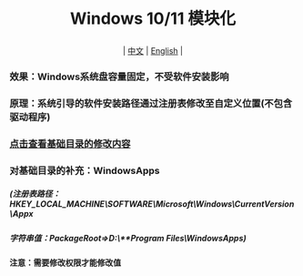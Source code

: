 # <p align="center">Windows 10/11 模块化</p>

<p align="center"> | <a href="https://github.com/stermso/Windows-Modular/blob/main/README.md">中文</a> | <a href="https://github.com/stermso/Windows-Modular/tree/main/Docs/README-EN.md">English</a> | </p>


### 效果：Windows系统盘容量固定，不受软件安装影响


### 原理：系统引导的软件安装路径通过注册表修改至自定义位置(不包含驱动程序)
### [点击查看基础目录的修改内容](https://github.com/stermso/Windows-Modular/blob/main/main.bat "main.bat")


### 对基础目录的补充：WindowsApps

##### (注册表路径：HKEY_LOCAL_MACHINE\SOFTWARE\Microsoft\Windows\CurrentVersion\Appx

##### 字符串值：PackageRoot=>D:\\**Program Files\WindowsApps)

**注意：需要修改权限才能修改值**
